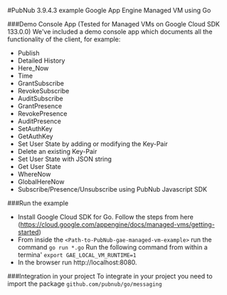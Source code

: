 #PubNub 3.9.4.3 example Google App Engine Managed VM using Go

###Demo Console App (Tested for Managed VMs on Google Cloud SDK 133.0.0)
We've included a demo console app which documents all the functionality of the client, for example:

* Publish
* Detailed History
* Here_Now
* Time
* GrantSubscribe
* RevokeSubscribe
* AuditSubscribe
* GrantPresence
* RevokePresence
* AuditPresence
* SetAuthKey
* GetAuthKey
* Set User State by adding or modifying the Key-Pair
* Delete an existing Key-Pair
* Set User State with JSON string
* Get User State
* WhereNow
* GlobalHereNow
* Subscribe/Presence/Unsubscribe using PubNub Javascript SDK

###Run the example
* Install Google Cloud SDK for Go. Follow the steps from here (https://cloud.google.com/appengine/docs/managed-vms/getting-started)
* From inside the `<Path-to-PubNub-gae-managed-vm-example>` run the command `go run *.go`
Run the following command from within a termina' `export GAE_LOCAL_VM_RUNTIME=1`
* In the browser run http://localhost:8080.

###Integration in your project
To integrate in your project you need to import the package `github.com/pubnub/go/messaging`
